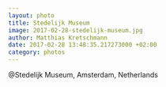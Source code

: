 ```yaml
---
layout: photo
title: Stedelijk Museum
image: 2017-02-28-stedelijk-museum.jpg
author: Matthias Kretschmann
date: 2017-02-28 13:48:35.217273000 +02:00
category: photos
---
```


@Stedelijk Museum, Amsterdam, Netherlands
